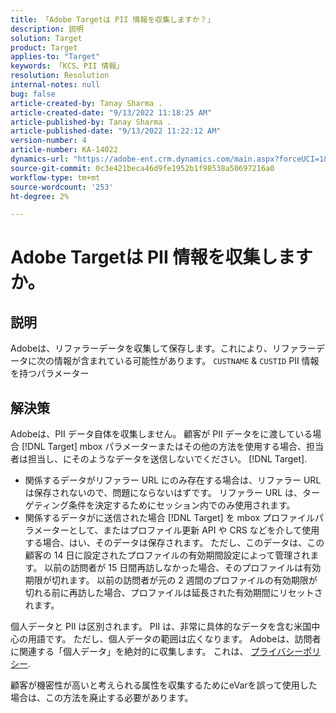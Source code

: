 ```yaml
---
title: 「Adobe Targetは PII 情報を収集しますか？」
description: 説明
solution: Target
product: Target
applies-to: "Target"
keywords: 「KCS、PII 情報」
resolution: Resolution
internal-notes: null
bug: false
article-created-by: Tanay Sharma .
article-created-date: "9/13/2022 11:18:25 AM"
article-published-by: Tanay Sharma .
article-published-date: "9/13/2022 11:22:12 AM"
version-number: 4
article-number: KA-14022
dynamics-url: "https://adobe-ent.crm.dynamics.com/main.aspx?forceUCI=1&pagetype=entityrecord&etn=knowledgearticle&id=a535a7c3-5533-ed11-9db1-002248086735"
source-git-commit: 0c3e421beca46d9fe1952b1f98538a50697216a0
workflow-type: tm+mt
source-wordcount: '253'
ht-degree: 2%

---
```


# Adobe Targetは PII 情報を収集しますか。

## 説明

Adobeは、リファラーデータを収集して保存します。これにより、リファラーデータに次の情報が含まれている可能性があります。 `CUSTNAME` &amp; `CUSTID` PII 情報を持つパラメーター

## 解決策




Adobeは、PII データ自体を収集しません。 顧客が PII データをに渡している場合 [!DNL Target] mbox パラメーターまたはその他の方法を使用する場合、担当者は担当し、にそのようなデータを送信しないでください。 [!DNL Target].



- 関係するデータがリファラー URL にのみ存在する場合は、リファラー URL は保存されないので、問題にならないはずです。 リファラー URL は、ターゲティング条件を決定するためにセッション内でのみ使用されます。
- 関係するデータがに送信された場合 [!DNL Target] を mbox プロファイルパラメーターとして、またはプロファイル更新 API や CRS などを介して使用する場合、はい、そのデータは保存されます。 ただし、このデータは、この顧客の 14 日に設定されたプロファイルの有効期間設定によって管理されます。 以前の訪問者が 15 日間再訪しなかった場合、そのプロファイルは有効期限が切れます。 以前の訪問者が元の 2 週間のプロファイルの有効期限が切れる前に再訪した場合、プロファイルは延長された有効期間にリセットされます。


個人データと PII は区別されます。 PII は、非常に具体的なデータを含む米国中心の用語です。 ただし、個人データの範囲は広くなります。 Adobeは、訪問者に関連する「個人データ」を絶対的に収集します。 これは、 [プライバシーポリシー](https://www.adobe.com/jp/privacy/experience-cloud.html).



顧客が機密性が高いと考えられる属性を収集するためにeVarを誤って使用した場合は、この方法を廃止する必要があります。
